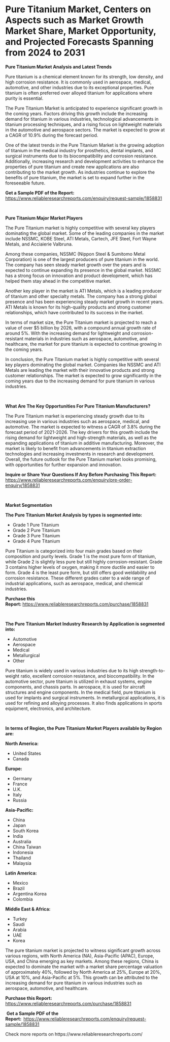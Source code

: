 <p><h1>Pure Titanium Market, Centers on Aspects such as Market Growth Market Share, Market Opportunity, and Projected Forecasts Spanning from 2024 to 2031</h1></p><p><strong>Pure Titanium Market Analysis and Latest Trends</strong></p>
<p><p>Pure titanium is a chemical element known for its strength, low density, and high corrosion resistance. It is commonly used in aerospace, medical, automotive, and other industries due to its exceptional properties. Pure titanium is often preferred over alloyed titanium for applications where purity is essential.</p><p>The Pure Titanium Market is anticipated to experience significant growth in the coming years. Factors driving this growth include the increasing demand for titanium in various industries, technological advancements in titanium processing techniques, and a rising focus on lightweight materials in the automotive and aerospace sectors. The market is expected to grow at a CAGR of 10.9% during the forecast period.</p><p>One of the latest trends in the Pure Titanium Market is the growing adoption of titanium in the medical industry for prosthetics, dental implants, and surgical instruments due to its biocompatibility and corrosion resistance. Additionally, increasing research and development activities to enhance the properties of pure titanium and create new applications are also contributing to the market growth. As industries continue to explore the benefits of pure titanium, the market is set to expand further in the foreseeable future.</p></p>
<p><strong>Get a Sample PDF of the Report:&nbsp;</strong> <a href="https://www.reliableresearchreports.com/enquiry/request-sample/1858831">https://www.reliableresearchreports.com/enquiry/request-sample/1858831</a></p>
<p>&nbsp;</p>
<p><strong>Pure Titanium Major Market Players</strong></p>
<p><p>The Pure Titanium market is highly competitive with several key players dominating the global market. Some of the leading companies in the market include NSSMC, KOBE Steel, ATI Metals, Cartech, JFE Steel, Fort Wayne Metals, and Acciaierie Valbruna.</p><p>Among these companies, NSSMC (Nippon Steel & Sumitomo Metal Corporation) is one of the largest producers of pure titanium in the world. The company has seen steady market growth over the years and is expected to continue expanding its presence in the global market. NSSMC has a strong focus on innovation and product development, which has helped them stay ahead in the competitive market.</p><p>Another key player in the market is ATI Metals, which is a leading producer of titanium and other specialty metals. The company has a strong global presence and has been experiencing steady market growth in recent years. ATI Metals is known for its high-quality products and strong customer relationships, which have contributed to its success in the market.</p><p>In terms of market size, the Pure Titanium market is projected to reach a value of over $5 billion by 2026, with a compound annual growth rate of around 5%. With the increasing demand for lightweight and corrosion-resistant materials in industries such as aerospace, automotive, and healthcare, the market for pure titanium is expected to continue growing in the coming years.</p><p>In conclusion, the Pure Titanium market is highly competitive with several key players dominating the global market. Companies like NSSMC and ATI Metals are leading the market with their innovative products and strong customer relationships. The market is expected to grow significantly in the coming years due to the increasing demand for pure titanium in various industries.</p></p>
<p>&nbsp;</p>
<p><strong>What Are The Key Opportunities For Pure Titanium Manufacturers?</strong></p>
<p><p>The Pure Titanium market is experiencing steady growth due to its increasing use in various industries such as aerospace, medical, and automotive. The market is expected to witness a CAGR of 3.8% during the forecast period of 2021-2026. The key drivers for this growth include the rising demand for lightweight and high-strength materials, as well as the expanding applications of titanium in additive manufacturing. Moreover, the market is likely to benefit from advancements in titanium extraction technologies and increasing investments in research and development. Overall, the future outlook for the Pure Titanium market looks promising, with opportunities for further expansion and innovation.</p></p>
<p><strong>Inquire or Share Your Questions If Any Before Purchasing This Report:</strong> <a href="https://www.reliableresearchreports.com/enquiry/pre-order-enquiry/1858831">https://www.reliableresearchreports.com/enquiry/pre-order-enquiry/1858831</a></p>
<p>&nbsp;</p>
<p><strong>Market Segmentation</strong></p>
<p><strong>The Pure Titanium Market Analysis by types is segmented into:</strong></p>
<p><ul><li>Grade 1 Pure Titanium</li><li>Grade 2 Pure Titanium</li><li>Grade 3 Pure Titanium</li><li>Grade 4 Pure Titanium</li></ul></p>
<p><p>Pure Titanium is categorized into four main grades based on their composition and purity levels. Grade 1 is the most pure form of titanium, while Grade 2 is slightly less pure but still highly corrosion-resistant. Grade 3 contains higher levels of oxygen, making it more ductile and easier to form. Grade 4 is the least pure form, but still offers good weldability and corrosion resistance. These different grades cater to a wide range of industrial applications, such as aerospace, medical, and chemical industries.</p></p>
<p><strong>Purchase this Report:&nbsp;</strong><a href="https://www.reliableresearchreports.com/purchase/1858831">https://www.reliableresearchreports.com/purchase/1858831</a></p>
<p>&nbsp;</p>
<p><strong>The Pure Titanium Market Industry Research by Application is segmented into:</strong></p>
<p><ul><li>Automotive</li><li>Aerospace</li><li>Medical</li><li>Metallurgical</li><li>Other</li></ul></p>
<p><p>Pure titanium is widely used in various industries due to its high strength-to-weight ratio, excellent corrosion resistance, and biocompatibility. In the automotive sector, pure titanium is utilized in exhaust systems, engine components, and chassis parts. In aerospace, it is used for aircraft structures and engine components. In the medical field, pure titanium is used for implants and surgical instruments. In metallurgical applications, it is used for refining and alloying processes. It also finds applications in sports equipment, electronics, and architecture.</p></p>
<p>&nbsp;</p>
<p><strong>In terms of Region, the Pure Titanium Market Players available by Region are:</strong></p>
<p>
    <p> <strong> North America: </strong>
        <ul>
            <li>United States</li>
            <li>Canada</li>
        </ul>
        </p> 
    <p> <strong> Europe: </strong>
        <ul>
            <li>Germany</li>
            <li>France</li>
            <li>U.K.</li>
            <li>Italy</li>
            <li>Russia</li>
        </ul>
        </p> 
    <p> <strong> Asia-Pacific: </strong>
        <ul>
            <li>China</li>
            <li>Japan</li>
            <li>South Korea</li>
            <li>India</li>
            <li>Australia</li>
            <li>China Taiwan</li>
            <li>Indonesia</li>
            <li>Thailand</li>
            <li>Malaysia</li>
        </ul>
        </p> 
    <p> <strong> Latin America: </strong>
        <ul>
            <li>Mexico</li>
            <li>Brazil</li>
            <li>Argentina Korea</li>
            <li>Colombia</li>
        </ul>
        </p> 
    <p> <strong> Middle East & Africa: </strong>
        <ul>
            <li>Turkey</li>
            <li>Saudi</li>
            <li>Arabia</li>
            <li>UAE</li>
            <li>Korea</li>
        </ul>
    </p>
    </p>
<p><p>The pure titanium market is projected to witness significant growth across various regions, with North America (NA), Asia-Pacific (APAC), Europe, USA, and China emerging as key markets. Among these regions, China is expected to dominate the market with a market share percentage valuation of approximately 40%, followed by North America at 25%, Europe at 20%, USA at 10%, and Asia-Pacific at 5%. This growth can be attributed to the increasing demand for pure titanium in various industries such as aerospace, automotive, and healthcare.</p></p>
<p><strong>Purchase this Report: </strong><a href="https://www.reliableresearchreports.com/purchase/1858831">https://www.reliableresearchreports.com/purchase/1858831</a></p>
<p>&nbsp;<strong>Get a Sample PDF of the Report:&nbsp;&nbsp;</strong><a href="https://www.reliableresearchreports.com/enquiry/request-sample/1858831">https://www.reliableresearchreports.com/enquiry/request-sample/1858831</a></p>
<p><strong></strong></p>
<p>Check more reports on https://www.reliableresearchreports.com/</p>